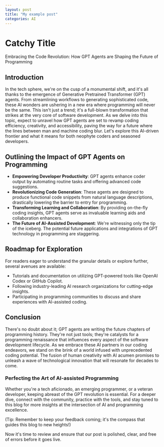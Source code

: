 ```yaml
---
layout: post
title: "My example post"
categories: AI
---
```


# Catchy Title
Embracing the Code Revolution: How GPT Agents are Shaping the Future of Programming

## Introduction
In the tech sphere, we're on the cusp of a monumental shift, and it's all thanks to the emergence of Generative Pretrained Transformer (GPT) agents. From streamlining workflows to generating sophisticated code, these AI wonders are ushering in a new era where programming will never be the same. This isn't just a trend; it's a full-blown transformation that strikes at the very core of software development. As we delve into this topic, expect to unravel how GPT agents are set to revamp coding efficiency, creativity, and accessibility, paving the way for a future where the lines between man and machine coding blur. Let's explore this AI-driven frontier and what it means for both neophyte coders and seasoned developers.

## Outlining the Impact of GPT Agents on Programming
- **Empowering Developer Productivity**: GPT agents enhance coder output by automating routine tasks and offering advanced code suggestions.
- **Revolutionizing Code Generation**: These agents are designed to produce functional code snippets from natural language descriptions, drastically lowering the barrier to entry for programming.
- **Transforming Learning and Collaboration**: By providing on-the-fly coding insights, GPT agents serve as invaluable learning aids and collaboration enhancers.
- **The Future of AI-Assisted Development**: We're witnessing only the tip of the iceberg. The potential future applications and integrations of GPT technology in programming are staggering.

## Roadmap for Exploration
For readers eager to understand the granular details or explore further, several avenues are available:
- Tutorials and documentation on utilizing GPT-powered tools like OpenAI Codex or GitHub Copilot.
- Following industry-leading AI research organizations for cutting-edge insights.
- Participating in programming communities to discuss and share experiences with AI-assisted coding.

## Conclusion
There's no doubt about it; GPT agents are writing the future chapters of programming history. They're not just tools; they're catalysts for a programming renaissance that influences every aspect of the software development lifecycle. As we embrace these AI partners in our coding endeavors, we stand on the brink of a world infused with unprecedented coding potential. The fusion of human creativity with AI acumen promises to unleash a wave of technological innovation that will resonate for decades to come.

### Perfecting the Art of AI-assisted Programming
Whether you're a tech aficionado, an emerging programmer, or a veteran developer, keeping abreast of the GPT revolution is essential. For a deeper dive, connect with the community, practice with the tools, and stay tuned to this blog for more insights at the intersection of AI and programming excellence.

(Tip: Remember to keep your feedback coming; it's the compass that guides this blog to new heights!)

Now it's time to review and ensure that our post is polished, clear, and free of errors before it goes live.
